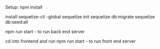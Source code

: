 Setup: 
npm install


install sequelize-cli -global
sequelize init
sequelize db:migrate
sequelize db:seed:all

npm run start - to run back end server

cd into frontend and run
npm run start - to run front end server
